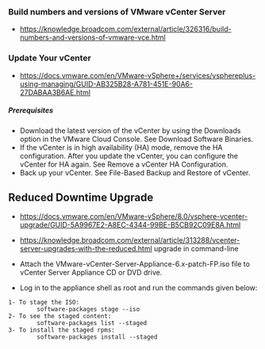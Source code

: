
### Build numbers and versions of VMware vCenter Server
- https://knowledge.broadcom.com/external/article/326316/build-numbers-and-versions-of-vmware-vce.html
### Update Your vCenter  
- https://docs.vmware.com/en/VMware-vSphere+/services/vsphereplus-using-managing/GUID-AB325B28-A781-451E-90A6-27DABAA3B6AE.html


##### Prerequisites

- Download the latest version of the vCenter by using the Downloads option in the VMware Cloud Console. See Download Software Binaries.
- If the vCenter is in high availability (HA) mode, remove the HA configuration. After you update the vCenter, you can configure the vCenter for HA again. See Remove a vCenter HA Configuration.
- Back up your vCenter. See File-Based Backup and Restore of vCenter.

## Reduced Downtime Upgrade
- https://docs.vmware.com/en/VMware-vSphere/8.0/vsphere-vcenter-upgrade/GUID-5A9967E2-A8EC-4344-99BE-B5CB92C09E8A.html
- https://knowledge.broadcom.com/external/article/313288/vcenter-server-upgrades-with-the-reduced.html
upgrade in command-line

- Attach the VMware-vCenter-Server-Appliance-6.x-patch-FP.iso file to vCenter Server Appliance CD or DVD drive.
- Log in to the appliance shell as root and run the commands given below:
```
1- To stage the ISO:
        software-packages stage --iso
2- To see the staged content:
        software-packages list --staged
3- To install the staged rpms:
        software-packages install --staged
```
